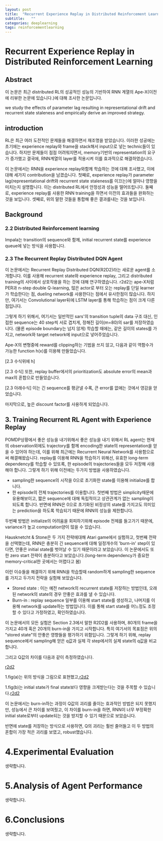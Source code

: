 ```yaml
---
layout: post
title:  "Recurrent Experience Replay in Distributed Reinforcement Learning 논문 리뷰 및 설명"
subtitle:   ""
categories: deeplearning
tags: reinforcementlearning
---
```


# Recurrent Experience Replay in Distributed Reinforcement Learning

## Abstract
이 논문은 최근 distributed RL의 성공적인 성능의 기반하여 RNN 계열의 Ape-X(이전에 리뷰한 논문에 있습니다.)에 대해 조사한 논문입니다.

we study the effects of parameter lag resulting in representational drift and recurrent state staleness and empirically derive an improved strategy.

## introduction

RL은 최근 여러 도전적인 문제들을 해결하면서 재조명을 받았습니다. 이러한 성공에는 초기에는 experience replay와 frame을 stack해서 input으로 넣는 technic들이 있습니다. 하지만 문제들이 점점 어려워지면서, memory기반의 representation의 요구가 증가했고 결국에, RNN계열의 layer를 적용시켜 이를 효과적으로 해결하였습니다.

이 논문에서는 RNN을 experience replay와함께 학습하는 것에 대해 조사했고, 이에 대해 세가지 contribution을 남겼습니다. 첫째로, experience replay가 parameter lag(representational drift와 recurrent state staleness를 이끄는)에 얼마나 영향을 미치는지 설명합니다. 이는 distributed RL에서 안정성과 성능을 떨어뜨립니다. 둘째로, experience replay를 사용한 RNN training을 하면서 이전의 효과들을 완화하는 것을 보입니다. 셋째로, 위의 말한 것들을 통합해 좋은 결과를내는 것을 보입니다.

## Background
### 2.2 Distributed Reinforcement learning
 Impala는 transition의 sequence와 함께, initial recurrent state를 experience queue에 넣는 방식을 사용합니다. 


### 2.3 The Recurrent Replay Distributed DQN Agent

이 논문에서는 Recurrent Replay Distributed DQN(R2D2)라는 새로운 agent를 소개합니다. 이를 사용해 recurrent state와 experience replay, 그리고 distributed training의 사이에서 상호작용을 하는 것에 대해 연구하였습니다. r2d2는 ape-X처럼 PER과 n-step double Q-learning, 많은 actor로 부터 오는 replay를 단일 learner가 학습한다는 점, dueling network를 사용한다는 점에서 유사한점이 많습니다. 하지만, 여기서는 Convolutional layer뒤에 LSTM layer를 통해 학습하는 점이 크게 다른점입니다.

그렇게 하기 위해서, 여기서는 일반적인 sars'의 transition tuple의 data 구조 대신, 인접한 sequence는 40 step씩 서로 겹치게, 정해진 길이(m=80)의 sar를 저장하였습니다. (물론 episode boundary는 넘지 않게)
학습할 때에는, 같은 길이의 states를 가지고, network와 target network에 input으로 넣어주었습니다.

Ape-X의 변형중에 reward를 clipping하는 기법을 쓰지 않고, 다음과 같이 역함수가 가능한 function h(x)를 이용해 만들었습니다.

[2.3 수식위에 h]

[2.3 수식]
또한, replay buffer에서의 prioritization도 absolute error의 mean과 max의 혼합으로 만들었습니다.

[2.3 아래수식] 이는 긴 sequence를 평균낼 수록, 큰 error를 없애는 것에서 영감을 얻었습니다. 

마지막으로, 높은 discount factor를 사용하게 되었습니다.

## 3. Training Recurrent RL Agent with Experience Replay

POMDP상황에서 좋은 성능을 내기위해서 좋은 성능을 내기 위해서 RL agent는 현재의 observation외에도 trajectory를 함께 encoding한 state의 representation을 얻을 수 있어야 하는데, 이를 위해 최근에는 Recurrent Neural Network를 사용함으로써 해결해왔습니다. replay를 이용해 RNN을 학습하기 위해선, 유효한  long-term dependency를 학습할 수 있또록, 한 episode의 trajectories들을 모두 저장해 사용해야 합니다. 그렇게 하기 위해 이전에는 두가지 방법을 사용하였습니다.
* sampling한 sequence의 시작을 0으로 초기화한 state를 이용해 initialize를 합니다.
* 한 episode의 전체 trajectories를 이용합니다.
 첫번째 방법은 simplicity때문에 유용해보이고, 짧은 sequence에 대해 독립적이고 상관관계가 없는 sampling이 되도록 합니다. 반면에 RNN은 0으로 초기화된 비정상의 state를 가지고도 의미있는 prediction을 하도록 학습되기 때문에 RNN의 성능을 제한합니다.
 
 두번째 방법은 initialize의 어려움을 회피하기위해 episode 전체를 들고가기 때문에, variance가 높고 computation양이 많을 수 있습니다. 
 
 Hausknetcht & Stone은 두 가지 전략에대해 Atari game에서 실험하고, 첫번째 전략을 선택했는데, RNN은 충분히 긴 sequence에 대해 일정개수의 'burn-in' step이 있다면, 안좋은 initial state를 벗어날 수 있기 때문이라고 보았습니다. 이 논문에서도 또한 zero start 전략이 충분하다고 보았습니다.(long-term dependency가 중요한 memory-critical한 곳에서는 어렵다고 봄)
 
 이런 이슈들을 해결하기 위해 RNN을 학습할때 random하게 sampling한 sequence를 가지고 두가지 전략을 실험해 보았습니다.

* Stored state : 이는 예전 network의 recurrent state를 저장하는 방법인데, 오래된 network의 state의 경우 안좋은 효과를 낼 수 있습니다.
* Burn-in : replay sequence 일부를 이용해 start state를 생성하고, 나머지를 이용해 network를 update하는 방법입니다. 이를 통해 start state를 어느정도 조정할 수 있다고 가정하였고, 확인하였습니다.

이 논문에서의 모든 실험은 Section 2.3에서 말한 R2D2를 사용하며, 80개의 frame을 가지고 40개 혹은 20개의 burn-in을 가지고 시작합니다. 특히 여기서의 목표점은 위의 "stored state"의 안좋은 영향들을 평가하기 위함입니다. 그렇게 하기 위해, replay sequence에서 sampling해 얻은 q값과 실제 각 step에서의 실제 state의 q값을 비교합니다.

그리고 Q값의 차이를 다음과 같이 측정하였습니다.

[r2d2](/image/r2d2_1.PNG)

1.fig(a)는 위의 방식을 그림으로 표현했고,[r2d2](/image/r2d2_2.PNG)

1.fig(b)는 initial state가 final state보다 영향을 크게받는다는 것을 주목할 수 있습니다.[r2d2](/image/r2d2_3.PNG)

이 논문에서는 burn-in하는 과정이 Q값의 괴리를 줄이는 효과적인 방법은 되지 못했지만, 성능에서 큰 차이를 보여줬고, 이 차이를 burn-in을 하면, RNN이 너무 부정확한 initial state로부터 update되는 것을 방지할 수 있기 때문으로 보았습니다.

반면에 state를 저장하는 방식으로 사용하면, Q의 괴리는 훨씬 줄어들고 이 두 방법의 혼합이 가장 적은 괴리를 보였고, robust했습니다.

# 4.Experimental Evaluation

생략합니다.

# 5.Analysis of Agent Performance

생략합니다.

# 6.Conclusions

생략합니다.
